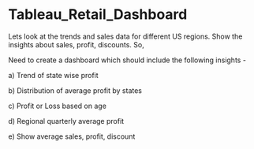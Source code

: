 # Tableau_Retail_Dashboard

Lets look at the trends and sales data for different US regions. Show the insights about sales, profit, discounts. So,

Need to create a dashboard which should include the following insights -

a) Trend of state wise profit

b) Distribution of average profit by states

c) Profit or Loss based on age

d) Regional quarterly average profit

e) Show average sales, profit, discount
